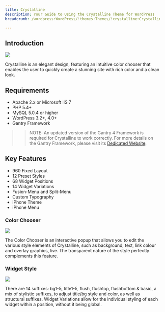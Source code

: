```yaml
---
title: Crystalline
description: Your Guide to Using the Crystalline Theme for WordPress
breadcrumb: /wordpress:WordPress/!themes:Themes/!crystalline:Crystalline

---
```


Introduction
-----

![][crystalline]

Crystalline is an elegant design, featuring an intuitive color chooser that enables the user to quickly create a stunning site with rich color and a clean look.

Requirements
-----

* Apache 2.x or Microsoft IIS 7
* PHP 5.4+
* MySQL 5.0.4 or higher
* WordPress 3.2+, 4.0+
* Gantry Framework

>> NOTE: An updated version of the Gantry 4 Framework is required for Crystalline to work correctly. For more details on the Gantry Framework, please visit its [Dedicated Website][gantry].

Key Features
-----

* 960 Fixed Layout
* 12 Preset Styles
* 68 Widget Positions
* 14 Widget Variations
* Fusion-Menu and Split-Menu
* Custom Typography
* iPhone Theme
* iPhone Menu

### Color Chooser

![][color]

The Color Chooser is an interactive popup that allows you to edit the various style elements of Crystalline, such as background, text, link colour and overlay graphics, live. The transparent nature of the style perfectly complements this feature.

### Widget Style

![][widgetstyle]

There are 14 suffixes: bg1-5, title1-5, flush, flushtop, flushbottom & basic, a mix of stylistic suffixes, to adjust title/bg style and color, as well as structural suffixes. Widget Variations allow for the individual styling of each widget within a position, without it being global.

[gantry]: http://gantry.org/
[gantry_install]: ../../start/gantry.md
[crystalline]: assets/crystalline.jpeg
[color]: assets/color.jpg
[widgetstyle]: assets/widgetstyle.jpg
[bootstrap]: http://twitter.github.com/bootstrap/
